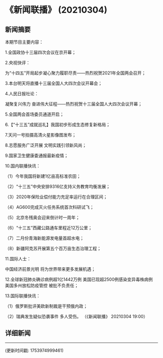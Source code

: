 # 《新闻联播》 (20210304)

## 新闻摘要

本期节目主要内容：


1.全国政协十三届四次会议在京开幕；


2.央视快评：

为“十四五”开局起步凝心聚力履职尽责——热烈祝贺2021年全国两会召开；


3.本台明天将直播十三届全国人大四次会议开幕会；


4.人民日报社论：

凝聚复兴伟力 奋进伟大征程——热烈祝贺十三届全国人大四次会议开幕；


5.全国两会首场委员通道开启；


6.【“十三五”成就巡礼】我国初步形成生态修复新格局；


7.天问一号拍摄高清火星影像图发布；


8.志愿服务广泛开展 文明实践引领新风尚；


9.国家卫生健康委通报最新疫情；


10.国内联播快讯：


（1）今年我国将新建1亿亩高标准农田；


（2）“十三五”中央安排9316亿支持义务教育均衡发展；


（3）2020年保险业偿付能力充足率运行在合理区间；


（4）AG600完成灭火任务系统首次科研试飞；


（5）北京冬残奥会迎来倒计时一周年；


（6）“十三五”西藏公路通车里程近12万公里；


（7）二月份青海新能源发电量首超水电；


（8）新疆阿克苏开展第五个百万亩生态治理工程；


11.国际人士：

中国经济前景光明 将为世界带来更多发展机遇；


12.全球新冠肺炎确诊病例超1亿1442万例 美国已现超2500例感染变异毒株病例 美国多州放松防疫管控 被批不负责任；


13.国际联播快讯：


（1）俄罗斯批评美欧新制裁是干预俄内政；


（2）瑞典发生疑似恐袭事件 多人受伤。
（《新闻联播》 20210304 19:00）

## 详细新闻

---

(更新时间戳: 1753974999461)


